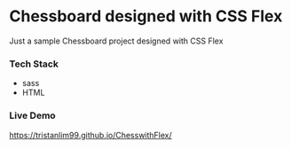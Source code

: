 # Chessboard designed with CSS Flex
Just a sample Chessboard project designed with CSS Flex

### Tech Stack
- sass
- HTML

### Live Demo
https://tristanlim99.github.io/ChesswithFlex/
